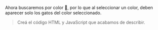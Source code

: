 Ahora buscaremos por color :art:, por lo que al seleccionar un color, deben aparecer solo los gatos del color seleccionado. 

> Creá el código HTML y JavaScript que acabamos de describir.